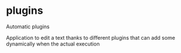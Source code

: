 plugins
=======

Automatic plugins

Application to edit a text thanks to different plugins that can add some dynamically when the actual execution
